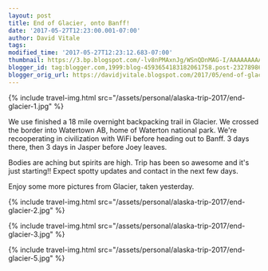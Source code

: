 ```yaml
---
layout: post
title: End of Glacier, onto Banff!
date: '2017-05-27T12:23:00.001-07:00'
author: David Vitale
tags: 
modified_time: '2017-05-27T12:23:12.683-07:00'
thumbnail: https://3.bp.blogspot.com/-lv8nPMAxnJg/WSnQDnMAG-I/AAAAAAAAAq4/1d5yv_BqISMhom7f1r7JJkZnolxJXf4RgCLcB/s72-c/IMG_4409_800x533.JPG
blogger_id: tag:blogger.com,1999:blog-4593654183182061758.post-2327898605135631955
blogger_orig_url: https://davidjvitale.blogspot.com/2017/05/end-of-glacier-onto-banff.html
---
```


{% include travel-img.html src="/assets/personal/alaska-trip-2017/end-glacier-1.jpg" %}

We use finished a 18 mile overnight backpacking trail in Glacier. We crossed the border into Watertown AB, home of Waterton national park. We're recooperating in civilization with WiFi before heading out to Banff. 3 days there, then 3 days in Jasper before Joey leaves.

Bodies are aching but spirits are high. Trip has been so awesome and it's just starting!! Expect spotty updates and contact in the next few days.

Enjoy some more pictures from Glacier, taken yesterday. 

{% include travel-img.html src="/assets/personal/alaska-trip-2017/end-glacier-2.jpg" %}

{% include travel-img.html src="/assets/personal/alaska-trip-2017/end-glacier-3.jpg" %}

{% include travel-img.html src="/assets/personal/alaska-trip-2017/end-glacier-5.jpg" %}


